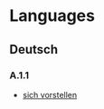 # Languages


## Deutsch

### A.1.1

- [sich vorstellen](https://www.youtube.com./watch?v=5ptmC5GWaqg)
